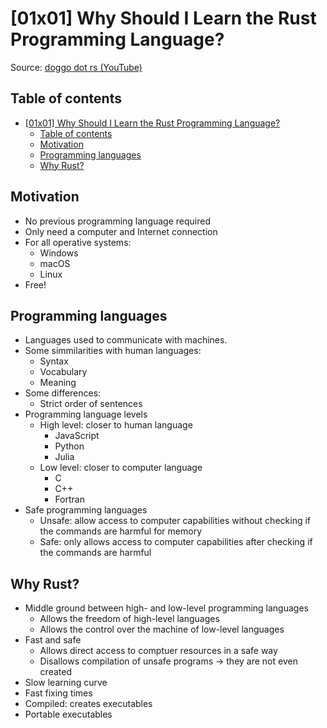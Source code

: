 # [01x01] Why Should I Learn the Rust Programming Language?

Source: [doggo dot rs (YouTube)](https://www.youtube.com/watch?v=VjfTECJvxfo)

## Table of contents

- [\[01x01\] Why Should I Learn the Rust Programming Language?](#01x01-why-should-i-learn-the-rust-programming-language)
  - [Table of contents](#table-of-contents)
  - [Motivation](#motivation)
  - [Programming languages](#programming-languages)
  - [Why Rust?](#why-rust)

## Motivation

- No previous programming language required
- Only need a computer and Internet connection
- For all operative systems:
  - Windows
  - macOS
  - Linux
- Free!

## Programming languages

- Languages used to communicate with machines.
- Some simmilarities with human languages:
  - Syntax
  - Vocabulary
  - Meaning
- Some differences:
  - Strict order of sentences
- Programming language levels
  - High level: closer to human language
    - JavaScript
    - Python
    - Julia
  - Low level: closer to computer language
    - C
    - C++
    - Fortran
- Safe programming languages
  - Unsafe: allow access to computer capabilities without checking if the commands are harmful for memory
  - Safe: only allows access to computer capabilities after checking if the commands are harmful

## Why Rust?

- Middle ground between high- and low-level programming languages
  - Allows the freedom of high-level languages
  - Allows the control over the machine of low-level languages
- Fast and safe
  - Allows direct access to comptuer resources in a safe way
  - Disallows compilation of unsafe programs -> they are not even created
- Slow learning curve
- Fast fixing times
- Compiled: creates executables
- Portable executables
